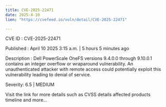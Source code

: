 ```yaml
---
title: CVE-2025-22471
date: 2025-4-10
lien: "https://cvefeed.io/vuln/detail/CVE-2025-22471"

---
```


CVE ID : CVE-2025-22471

Published :  April 10
2025
3:15 a.m. | 5 hours
5 minutes ago

Description : Dell PowerScale OneFS
versions 9.4.0.0 through 9.10.0.1
contains an integer overflow or wraparound vulnerability. An unauthenticated attacker with remote access could potentially exploit this vulnerability
leading to denial of service.

Severity: 6.5 | MEDIUM

Visit the link for more details
such as CVSS details
affected products
timeline
and more...
